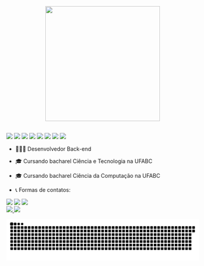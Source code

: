 <p align="center">
<a href="https://gifs.alphacoders.com/gifs/view/209661" ><img align="center" src="https://thumbs.gfycat.com/CheerySeparateGoldeneye-size_restricted.gif" width=300px height=300px></a>
  
</div>
<div style="display: inline_block"><br>
  <img src="https://img.shields.io/badge/Java-ED8B00?style=for-the-badge&logo=java&logoColor=white">
  <img src="https://img.shields.io/badge/Spring-6DB33F?style=for-the-badge&logo=spring&logoColor=white">
  <img src="https://img.shields.io/badge/MySQL-00000F?style=for-the-badge&logo=mysql&logoColor=white">
  <img src="https://img.shields.io/badge/GitHub-100000?style=for-the-badge&logo=github&logoColor=white">
  <img src="https://img.shields.io/badge/HTML5-E34F26?style=for-the-badge&logo=html5&logoColor=white">
  <img src="https://img.shields.io/badge/CSS3-1572B6?style=for-the-badge&logo=css3&logoColor=white">
  <img src="https://img.shields.io/badge/JavaScript-F7DF1E?style=for-the-badge&logo=javascript&logoColor=black">
  <img src="https://img.shields.io/badge/React-20232A?style=for-the-badge&logo=react&logoColor=61DAFB">
  
  
</div>
  
  
  
- 👩🏻‍💻 Desenvolvedor Back-end
- 🎓 Cursando bacharel Ciência e Tecnologia na UFABC
- 🎓 Cursando bacharel Ciência da Computação na UFABC
  
- 📞 Formas de contatos:
  
<div> 
  <a href = "mailto:pedrovmjm@gmail.com"><img src="https://img.shields.io/badge/Gmail-D14836?style=for-the-badge&logo=gmail&logoColor=white" target="_blank"></a>
  <a href = "mailto:pedrovmjm@gmail.com"><img src="https://img.shields.io/badge/Microsoft_Outlook-0078D4?style=for-the-badge&logo=microsoft-outlook&logoColor=white" target="_blank"></a>
  <a href="https://www.linkedin.com/in/pedro-marcelino-4a759019b/" target="_blank"><img src="https://img.shields.io/badge/LinkedIn-0077B5?style=for-the-badge&logo=linkedin&logoColor=white" target="_blank"></a> 
<div>
  
<div>
  <a href="https://github.com/rafaballerini">
  <img height="140em" src="https://github-readme-stats.vercel.app/api?username=pedrovmjm&show_icons=true&theme=dracula&include_all_commits=true&count_private=true"/>
  <img height="140em" src="https://github-readme-stats.vercel.app/api/top-langs/?username=pedrovmjm&layout=compact&langs_count=7&theme=dracula"/>
</div>

![Snake animation](https://github.com/pedrovmjm/pedrovmjm/blob/output/github-contribution-grid-snake.svg)
